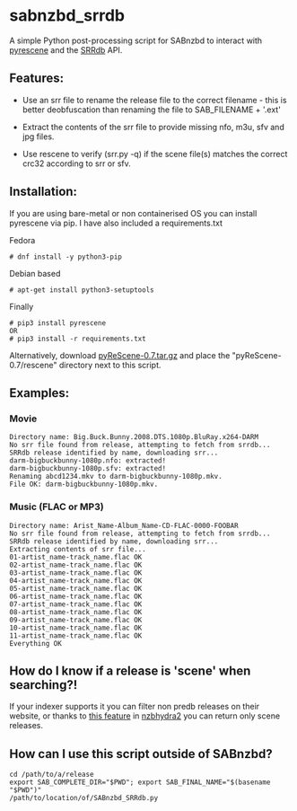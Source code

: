 # sabnzbd_srrdb
A simple Python post-processing script for SABnzbd to interact with [pyrescene](https://github.com/srrDB/pyrescene) and the [SRRdb](https://www.srrdb.com/) API.

## Features:

- Use an srr file to rename the release file to the correct filename - this is better deobfuscation than renaming the file to SAB_FILENAME + '.ext'

- Extract the contents of the srr file to provide missing nfo, m3u, sfv and jpg files.

- Use rescene to verify (srr.py -q) if the scene file(s) matches the correct crc32 according to srr or sfv.



## Installation:
If you are using bare-metal or non containerised OS you can install pyrescene via pip. I have also included a requirements.txt

Fedora
  ```
  # dnf install -y python3-pip
  ```
Debian based
  ```
  # apt-get install python3-setuptools
  ```
Finally 
  ```
  # pip3 install pyrescene
  OR
  # pip3 install -r requirements.txt
  ```
Alternatively, download [pyReScene-0.7.tar.gz](https://pypi.org/project/pyReScene/#files) and place the "pyReScene-0.7/rescene" directory next to this script.

## Examples:
### Movie
```
Directory name: Big.Buck.Bunny.2008.DTS.1080p.BluRay.x264-DARM
No srr file found from release, attempting to fetch from srrdb...
SRRdb release identified by name, downloading srr...
darm-bigbuckbunny-1080p.nfo: extracted!
darm-bigbuckbunny-1080p.sfv: extracted!
Renaming abcd1234.mkv to darm-bigbuckbunny-1080p.mkv.
File OK: darm-bigbuckbunny-1080p.mkv.
```
### Music (FLAC or MP3)
```
Directory name: Arist_Name-Album_Name-CD-FLAC-0000-FOOBAR
No srr file found from release, attempting to fetch from srrdb...
SRRdb release identified by name, downloading srr...
Extracting contents of srr file...
01-artist_name-track_name.flac OK
02-artist_name-track_name.flac OK
03-artist_name-track_name.flac OK
04-artist_name-track_name.flac OK
05-artist_name-track_name.flac OK
06-artist_name-track_name.flac OK
07-artist_name-track_name.flac OK
08-artist_name-track_name.flac OK
09-artist_name-track_name.flac OK
10-artist_name-track_name.flac OK
11-artist_name-track_name.flac OK
Everything OK
```
## How do I know if a release is 'scene' when searching?!
If your indexer supports it you can filter non predb releases on their website, or thanks to [this feature](https://github.com/theotherp/nzbhydra2/issues/647) in [nzbhydra2](https://github.com/theotherp/nzbhydra2) you can return only scene releases.

## How can I use this script outside of SABnzbd?
```
cd /path/to/a/release
export SAB_COMPLETE_DIR="$PWD"; export SAB_FINAL_NAME="$(basename "$PWD")"
/path/to/location/of/SABnzbd_SRRdb.py
```
